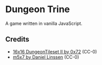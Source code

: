 # Dungeon Trine

A game written in vanilla JavaScript.

## Credits

- [16x16 DungeonTileset II by 0x72](https://0x72.itch.io/dungeontileset-ii) (CC-0)
- [m5x7 by Daniel Linssen](https://managore.itch.io/m5x7) (CC-0)
